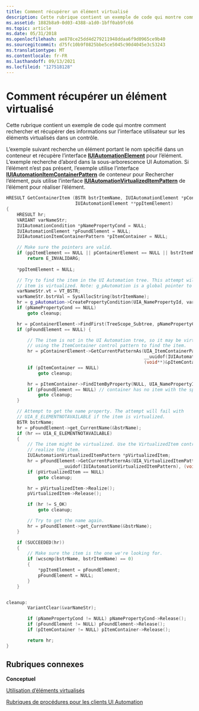 ```yaml
---
title: Comment récupérer un élément virtualisé
description: Cette rubrique contient un exemple de code qui montre comment rechercher et récupérer des informations sur l’interface utilisateur sur les éléments virtualisés dans un contrôle.
ms.assetid: 1882b8a9-0d03-4388-a1d0-1bff0ab9fc66
ms.topic: article
ms.date: 05/31/2018
ms.openlocfilehash: ae878ce25dd4d279211948ddaa6f9d0965ce9b40
ms.sourcegitcommit: d75fc10b9f0825bbe5ce5045c90d4045e3c53243
ms.translationtype: MT
ms.contentlocale: fr-FR
ms.lasthandoff: 09/13/2021
ms.locfileid: "127518128"
---
```

# <a name="how-to-retrieve-a-virtualized-item"></a>Comment récupérer un élément virtualisé

Cette rubrique contient un exemple de code qui montre comment rechercher et récupérer des informations sur l’interface utilisateur sur les éléments virtualisés dans un contrôle.


L’exemple suivant recherche un élément portant le nom spécifié dans un conteneur et récupère l’interface [**IUIAutomationElement**](/windows/desktop/api/UIAutomationClient/nn-uiautomationclient-iuiautomationelement) pour l’élément. L’exemple recherche d’abord dans la sous-arborescence UI Automation. Si l’élément n’est pas présent, l’exemple utilise l’interface [**IUIAutomationItemContainerPattern**](/windows/desktop/api/UIAutomationClient/nn-uiautomationclient-iuiautomationitemcontainerpattern) de conteneur pour Rechercher l’élément, puis utilise l’interface [**IUIAutomationVirtualizedItemPattern**](/windows/desktop/api/UIAutomationClient/nn-uiautomationclient-iuiautomationvirtualizeditempattern) de l’élément pour réaliser l’élément.


```C++
HRESULT GetContainerItem (BSTR bstrItemName, IUIAutomationElement *pContainerElement, 
                          IUIAutomationElement **ppItemElement)                                  
{
    HRESULT hr;
    VARIANT varNameStr;
    IUIAutomationCondition *pNamePropertyCond = NULL;
    IUIAutomationElement *pFoundElement = NULL;
    IUIAutomationItemContainerPattern *pItemContainer = NULL;

    // Make sure the pointers are valid.
    if (ppItemElement == NULL || pContainerElement == NULL || bstrItemName == NULL)
        return E_INVALIDARG;
    
    *ppItemElement = NULL;

    // Try to find the item in the UI Automation tree. This attempt will fail if the
    // item is virtualized. Note: g_pAutomation is a global pointer to the IUIAutomation interface.
    varNameStr.vt = VT_BSTR;
    varNameStr.bstrVal = SysAllocString(bstrItemName);
    hr = g_pAutomation->CreatePropertyCondition(UIA_NamePropertyId, varNameStr, &pNamePropertyCond);
    if (pNamePropertyCond == NULL)
        goto cleanup;

    hr = pContainerElement->FindFirst(TreeScope_Subtree, pNamePropertyCond, &pFoundElement);
    if (pFoundElement == NULL) { 

        // The item is not in the UI Automation tree, so it may be virtualized. Try
        // using the ItemContainer control pattern to find the item.
        hr = pContainerElement->GetCurrentPatternAs(UIA_ItemContainerPatternId, 
                                                    __uuidof(IUIAutomationItemContainerPattern), 
                                                    (void**)&pItemContainer);
        if (pItemContainer == NULL)
            goto cleanup;

        hr = pItemContainer->FindItemByProperty(NULL, UIA_NamePropertyId, varNameStr, &pFoundElement);
        if (pFoundElement == NULL) // container has no item with the specified name
            goto cleanup;
    }

    // Attempt to get the name property. The attempt will fail with 
    // UIA_E_ELEMENTNOTAVAILABLE if the item is virtualized. 
    BSTR bstrName; 
    hr = pFoundElement->get_CurrentName(&bstrName);
    if (hr == UIA_E_ELEMENTNOTAVAILABLE) 
    {
        // The item might be virtualized. Use the VirtualizedItem control pattern to 
        // realize the item. 
        IUIAutomationVirtualizedItemPattern *pVirtualizedItem;
        hr = pFoundElement->GetCurrentPatternAs(UIA_VirtualizedItemPatternId, 
                    __uuidof(IUIAutomationVirtualizedItemPattern), (void**)&pVirtualizedItem);
        if (pVirtualizedItem == NULL)
            goto cleanup;

        hr = pVirtualizedItem->Realize();
        pVirtualizedItem->Release();

        if (hr != S_OK)
            goto cleanup;

        // Try to get the name again. 
        hr = pFoundElement->get_CurrentName(&bstrName);
    }    

    if (SUCCEEDED(hr))
    {
        // Make sure the item is the one we're looking for.
        if (wcscmp(bstrName, bstrItemName) == 0)
        {
            *ppItemElement = pFoundElement;
            pFoundElement = NULL;
        }
    }


cleanup:
        VariantClear(&varNameStr);

        if (pNamePropertyCond != NULL) pNamePropertyCond->Release();
        if (pFoundElement != NULL) pFoundElement->Release();
        if (pItemContainer != NULL) pItemContainer->Release();

        return hr;
}
```



## <a name="related-topics"></a>Rubriques connexes

<dl> <dt>

**Conceptuel**
</dt> <dt>

[Utilisation d’éléments virtualisés](uiauto-workingwithvirtualizeditems.md)
</dt> <dt>

[Rubriques de procédures pour les clients UI Automation](uiauto-howto-topics-for-uiautomation-clients.md)
</dt> </dl>

 

 




